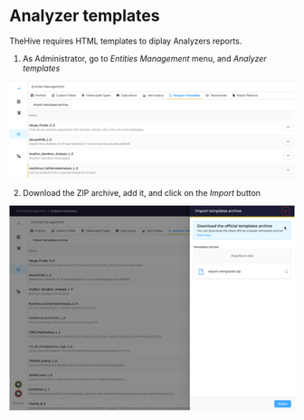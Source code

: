 # Analyzer templates

TheHive requires HTML templates to diplay Analyzers reports. 

1. As Administrator, go to _Entities Management_ menu, and _Analyzer templates_

![](./images/analyzer-templates.png)

2. Download the ZIP archive, add it, and click on the _Import_ button

![](./images/analyzer-templates-import-button.png)

